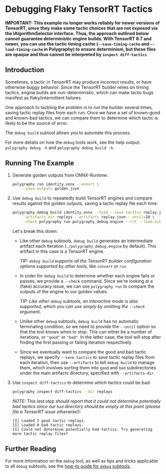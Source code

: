 # Debugging Flaky TensorRT Tactics

**IMPORTANT: This example no longer works reliably for newer versions of TensorRT, since they make some**
    **tactic choices that are not exposed via the IAlgorithmSelector interface. Thus, the approach outlined below**
    **cannot guarantee deterministic engine builds. With TensorRT 8.7 and newer, you can use the**
    **tactic timing cache (`--save-timing-cache` and `--load-timing-cache` in Polygraphy) to ensure**
    **determinism, but these files are opaque and thus cannot be interpreted by `inspect diff-tactics`**

## Introduction

Sometimes, a tactic in TensorRT may produce incorrect results, or have
otherwise buggy behavior. Since the TensorRT builder relies on timing
tactics, engine builds are non-deterministic, which can make tactic bugs
manifest as flaky/intermittent failures.

One approach to tackling the problem is to run the builder several times,
saving tactic replay files from each run. Once we have a set of known-good and
known-bad tactics, we can compare them to determine which tactic
is likely to be the source of error.

The `debug build` subtool allows you to automate this process.

For more details on how the `debug` tools work, see the help output:
`polygraphy debug -h` and `polygraphy debug build -h`.


## Running The Example

1. Generate golden outputs from ONNX-Runtime:

    ```bash
    polygraphy run identity.onnx --onnxrt \
        --save-outputs golden.json
    ```

2. Use `debug build` to repeatedly build TensorRT engines and compare results against the golden outputs,
    saving a tactic replay file each time:

    ```bash
    polygraphy debug build identity.onnx --fp16 --save-tactics replay.json \
        --artifacts-dir replays --artifacts replay.json --until=10 \
        --check polygraphy run polygraphy_debug.engine --trt --load-outputs golden.json
    ```

    Let's break this down:

    - Like other `debug` subtools, `debug build` generates an intermediate artifact each iteration
        (`./polygraphy_debug.engine` by default). This artifact in this case is a TensorRT engine.

        *TIP: `debug build` supports all the TensorRT builder configuration options supported*
            *by other tools, like `convert` or `run`.*

    - In order for `debug build` to determine whether each engine fails or passes,
        we provide a `--check` command. Since we're looking at a (fake) accuracy issue,
        we can use `polygraphy run` to compare the outputs of the engine to our golden values.

        *TIP: Like other `debug` subtools, an interactive mode is also supported, which you can*
            *use simply by omitting the `--check` argument.*

    - Unlike other `debug` subtools, `debug build` has no automatic terminating condition, so we need
        to provide the `--until` option so that the tool knows when to stop. This can either be a number
        of iterations, or `"good"` or `"bad"`. In the latter case, the tool will stop after finding the
        first passing or failing iteration respectively.

    - Since we eventually want to compare the good and bad tactic replays, we specify `--save-tactics`
        to save tactic replay files from each iteration, then use `--artifacts` to tell `debug build`
        to manage them, which involves sorting them into `good` and `bad` subdirectories under the
        main artifacts directory, specified with `--artifacts-dir`.


3. Use `inspect diff-tactics` to determine which tactics could be bad:

    ```bash
    polygraphy inspect diff-tactics --dir replays
    ```

    *NOTE: This last step should report that it could not determine potentially bad tactics since*
        *our `bad` directory should be empty at this point (please file a TensorRT issue otherwise!):*

    <!-- Polygraphy Test: Ignore Start -->
    ```
    [I] Loaded 2 good tactic replays.
    [I] Loaded 0 bad tactic replays.
    [I] Could not determine potentially bad tactics. Try generating more tactic replay files?
    ```
    <!-- Polygraphy Test: Ignore End -->


## Further Reading

For more information on the `debug` tool, as well as tips and tricks applicable
to all `debug` subtools, see the
[how-to guide for `debug` subtools](../../../../how-to/use_debug_subtools_effectively.md).
